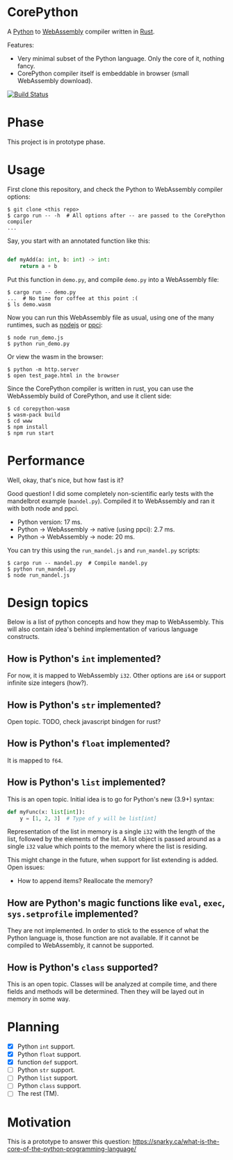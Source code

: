 
# CorePython

A [Python](https://www.python.org/) to [WebAssembly](https://webassembly.org/)
compiler written in [Rust](https://www.rust-lang.org/).

Features:

- Very minimal subset of the Python language. Only the core of it, nothing fancy.
- CorePython compiler itself is embeddable in browser (small WebAssembly download).

[![Build Status](https://github.com/windelbouwman/corepython/workflows/build/badge.svg)](https://github.com/windelbouwman/corepython/actions)

# Phase

This project is in prototype phase.

# Usage

First clone this repository, and check the Python to WebAssembly compiler options:

    $ git clone <this repo>
    $ cargo run -- -h  # All options after -- are passed to the CorePython compiler
    ...

Say, you start with an annotated function like this:

```python

def myAdd(a: int, b: int) -> int:
    return a + b

```

Put this function in `demo.py`, and compile `demo.py` into a WebAssembly file:

    $ cargo run -- demo.py
    ...  # No time for coffee at this point :(
    $ ls demo.wasm

Now you can run this WebAssembly file as usual, using one of the many runtimes,
such as [nodejs](https://nodejs.org/en/about/) or [ppci](https://ppci.readthedocs.io/en/latest/):

    $ node run_demo.js
    $ python run_demo.py

Or view the wasm in the browser:

    $ python -m http.server
    $ open test_page.html in the browser

Since the CorePython compiler is written in rust, you can use the WebAssembly build of
CorePython, and use it client side:

    $ cd corepython-wasm
    $ wasm-pack build
    $ cd www
    $ npm install
    $ npm run start

# Performance

Well, okay, that's nice, but how fast is it?

Good question! I did some completely non-scientific early tests with
the mandelbrot example (`mandel.py`). Compiled it to WebAssembly and
ran it with both node and ppci.

- Python version: 17 ms.
- Python -> WebAssembly -> native (using ppci): 2.7 ms.
- Python -> WebAssembly -> node: 20 ms.

You can try this using the `run_mandel.js` and `run_mandel.py` scripts:

    $ cargo run -- mandel.py  # Compile mandel.py
    $ python run_mandel.py
    $ node run_mandel.js

# Design topics

Below is a list of python concepts and how they map to WebAssembly.
This will also contain idea's behind implementation of various
language constructs.

## How is Python's `int` implemented?

For now, it is mapped to WebAssembly `i32`. Other options are `i64`
or support infinite size integers (how?).

## How is Python's `str` implemented?

Open topic.
TODO, check javascript bindgen for rust?

## How is Python's `float` implemented?

It is mapped to `f64`.

## How is Python's `list` implemented?

This is an open topic. Initial idea is to go for Python's new (3.9+)
syntax:

```python
def myFunc(x: list[int]):
    y = [1, 2, 3]  # Type of y will be list[int]
```

Representation of the list in memory is a single `i32` with the length
of the list, followed by the elements of the list. A list object
is passed around as a single `i32` value which points to the memory
where the list is residing.

This might change in the future, when support for list extending is added.
Open issues:
- How to append items? Reallocate the memory?

## How are Python's magic functions like `eval`, `exec`, `sys.setprofile` implemented?

They are not implemented. In order to stick to the essence of what the Python
language is, those function are not available. If it cannot be compiled to
WebAssembly, it cannot be supported.

## How is Python's `class` supported?

This is an open topic. Classes will be analyzed at compile time, and there
fields and methods will be determined. Then they will be layed out in memory
in some way.

# Planning

- [x] Python `int` support.
- [x] Python `float` support.
- [x] function `def` support.
- [ ] Python `str` support.
- [ ] Python `list` support.
- [ ] Python `class` support.
- [ ] The rest (TM).

# Motivation

This is a prototype to answer this question: https://snarky.ca/what-is-the-core-of-the-python-programming-language/

